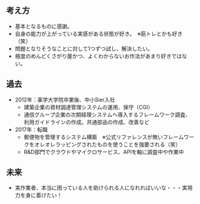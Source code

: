 ## 考え方
 - 基本となるものに感謝。
 - 自身の能力が上がっている実感がある状態が好き。　※筋トレとかも好き（笑）
 - 問題となりそうなことに対して1つずつ試し、解決したい。
 - 極度のめんどくさがり屋かつ、よくわからないお作法があまり好きではない。

## 過去
 - 2012年：薬学大学院卒業後、中小Sier入社
   - 建築企業の資材調達管理システムの運用、保守（CGI）
   - 通信グループ企業の次期経理システムへ導入するフレームワーク調査、利用ガイドラインの作成。共通部品の作成、改善など
 - 2017年：転職
   - 郵便物を管理するシステム構築　※公式リファレンスが無いフレームワークをオレオレラッピングされたものを使うことを強要される（笑）
   - R&D部門でクラウドやマイクロサービス、APIを軸に調査中や作業中

## 未来
 - 実作業者、本当に困っている人を助けられる人になれればいいな・・・実現力を身に着けたい！

<!--
**wktka4/wktka4** is a ✨ _special_ ✨ repository because its `README.md` (this file) appears on your GitHub profile.

Here are some ideas to get you started:

- 🔭 I’m currently working on ...
- 🌱 I’m currently learning ...
- 👯 I’m looking to collaborate on ...
- 🤔 I’m looking for help with ...
- 💬 Ask me about ...
- 📫 How to reach me: ...
- 😄 Pronouns: ...
- ⚡ Fun fact: ...
-->
